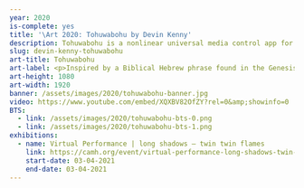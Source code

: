 ```yaml
---
year: 2020
is-complete: yes
title: '\Art 2020: Tohuwabohu by Devin Kenny'
description: Tohuwabohu is a nonlinear universal media control app for live performances.
slug: devin-kenny-tohuwabohu
art-title: Tohuwabohu
art-label: <p>Inspired by a Biblical Hebrew phrase found in the Genesis creation narrative that describes the condition of the earth immediately before the creation of light, often interpreted as "without form, and void", Tohuwabohu is a nonlinear universal media control app for live performances developed in React.js and Electron.</p><p>Performance essays is a multimodal approach to conveying ideas and concepts to an audience by taking advantage of the many avenues of perception by humans. When we see the media we must ask how we believe we can interact with it. How do we connect, modify, and layer different media types? How do these interactions extend into the physical space? How do we generalize an all-media "instrument"?</p><p>From the layout to the actual functionality, Tohuwabohu gives a user much flexibility to do whatever they want instead of predefining everything. A bit of chaotic energy at first, maybe you don't know what this button does, or where the window went (as everything is movable); but as you get a hang of it, it becomes a good partner of yours.</p><p>Features include:<ul><li>Preloading performance files<li>Adding local file and YouTube videos on the fly with thumbnails<li>Reorderable playlist in 1D/list and 2D/grid layout<li>Multiple resizable previews<li>Audio recording of the performance<li>Text window with basic WYSIWYG<li>Overlay canvas for live free-hand drawing<li>Each component is draggable to anywhere with in the app screen, collapsable anytime<li>MIDI support, fullscreen, hotkey binding, dark mode</ul></p><p><a href="https://github.com/slashers-cornelltech/tohuwabohu">Tohuwabohu user manual and source code</a></p>
art-height: 1080
art-width: 1920
banner: /assets/images/2020/tohuwabohu-banner.jpg
video: https://www.youtube.com/embed/XQXBV82OfZY?rel=0&amp;showinfo=0
BTS:
  - link: /assets/images/2020/tohuwabohu-bts-0.png
  - link: /assets/images/2020/tohuwabohu-bts-1.png
exhibitions:
  - name: Virtual Performance | long shadows – twin twin flames
    link: https://camh.org/event/virtual-performance-long-shadows-twin-twin-flames-devin-kenny/
    start-date: 03-04-2021
    end-date: 03-04-2021
---
```

